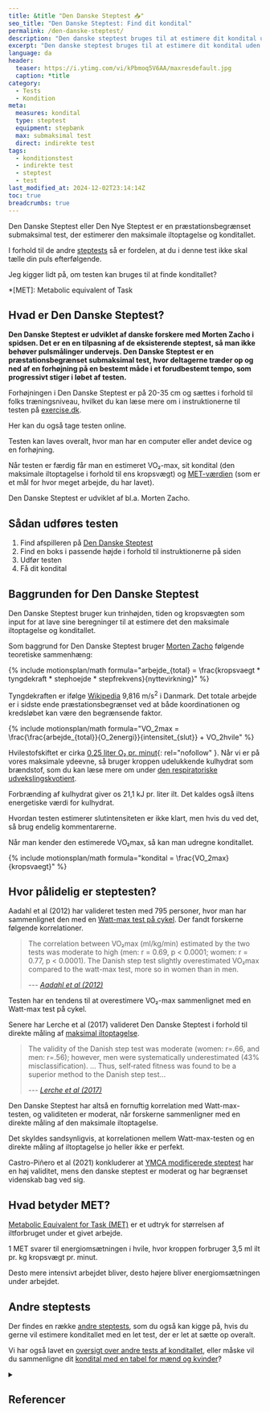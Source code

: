 ```yaml
---
title: &title "Den Danske Steptest 📥"
seo_title: "Den Danske Steptest: Find dit kondital"
permalink: /den-danske-steptest/
description: "Den danske steptest bruges til at estimere dit kondital uden brug af puls. Læs mere om testens protokol her."
excerpt: "Den danske steptest bruges til at estimere dit kondital uden brug af puls. Læs mere om testens protokol her."
language: da
header:
  teaser: https://i.ytimg.com/vi/kPbmoq5V6AA/maxresdefault.jpg
  caption: *title
category:
  - Tests
  - Kondition
meta:
  measures: kondital
  type: steptest
  equipment: stepbænk
  max: submaksimal test
  direct: indirekte test
tags:
  - konditionstest
  - indirekte test
  - steptest
  - test
last_modified_at: 2024-12-02T23:14:14Z
toc: true
breadcrumbs: true
---
```

Den Danske Steptest eller Den Nye Steptest er en præstationsbegrænset submaksimal test, der estimerer den maksimale iltoptagelse og konditallet.

I forhold til de andre [steptests](/kondital-fra-steptest/) så er fordelen, at du i denne test ikke skal tælle din puls efterfølgende.

Jeg kigger lidt på, om testen kan bruges til at finde konditallet?

*[MET]: Metabolic equivalent of Task

## Hvad er Den Danske Steptest?

**Den Danske Steptest er udviklet af danske forskere med Morten Zacho i spidsen. Det er en en tilpasning af de eksisterende steptest, så man ikke behøver pulsmålinger undervejs. Den Danske Steptest er en præstationsbegrænset submaksimal test, hvor deltagerne træder op og ned af en forhøjning på en bestemt måde i et forudbestemt tempo, som progressivt stiger i løbet af testen.**

Forhøjningen i Den Danske Steptest er på 20-35 cm og sættes i forhold til folks træningsniveau, hvilket du kan læse mere om i instruktionerne til testen på [exercise.dk](https://exercise.dk/kondition/43-den-danske-steptest).

Her kan du også tage testen online.

Testen kan laves overalt, hvor man har en computer eller andet device og en forhøjning.

Når testen er færdig får man en estimeret VO₂-max, sit kondital (den maksimale iltoptagelse i forhold til ens kropsvægt) og [MET-værdien](/met/) (som er et mål for hvor meget arbejde, du har lavet).

Den Danske Steptest er udviklet af bl.a. Morten Zacho.

## Sådan udføres testen

1. Find afspilleren på [Den Danske Steptest](https://exercise.dk/kondition/43-den-danske-steptest)
2. Find en boks i passende højde i forhold til instruktionerne på siden
3. Udfør testen
4. Få dit kondital

## Baggrunden for Den Danske Steptest

Den Danske Steptest bruger kun trinhøjden, tiden og kropsvægten som input for at lave sine beregninger til at estimere det den maksimale iltoptagelse og konditallet.

Som baggrund for Den Danske Steptest bruger [Morten Zacho](https://exercise.dk/kondition/43-den-danske-steptest) følgende teoretiske sammenhæng:

{% include motionsplan/math formula="arbejde_{total} = \frac{kropsvaegt * tyngdekraft * stephoejde * stepfrekvens}{nyttevirkning}" %}

Tyngdekraften er ifølge [Wikipedia](https://da.wikipedia.org/wiki/Tyngdeacceleration) 9,816 m/s<sup>2</sup> i Danmark. Det totale arbejde er i sidste ende præstationsbegrænset ved at både koordinationen og kredsløbet kan være den begrænsende faktor.

{% include motionsplan/math formula="VO_2max = \frac{\frac{arbejde_{total}}{O_2energi}}{intensitet_{slut}} + VO_2hvile" %}

Hvilestofskiftet er cirka [0,25 liter O₂ pr. minut](https://web.archive.org/web/20230307005511/http://www.fys.dk/nfa/03/heftet/menneskekroppen.pdf){: rel="nofollow" }. Når vi er på vores maksimale ydeevne, så bruger kroppen udelukkende kulhydrat som brændstof, som du kan læse mere om under [den respiratoriske udvekslingskvotient](/respiratoriske-metaboliske-udvekslingskvotient/).

Forbrænding af kulhydrat giver os 21,1 kJ pr. liter ilt. Det kaldes også iltens energetiske værdi for kulhydrat. 

Hvordan testen estimerer slutintensiteten er ikke klart, men hvis du ved det, så brug endelig kommentarerne.

Når man kender den estimerede VO₂max, så kan man udregne konditallet.

{% include motionsplan/math formula="kondital = \frac{VO_2max}{kropsvaegt}" %}

## Hvor pålidelig er steptesten?

Aadahl et al (2012) har valideret testen med 795 personer, hvor man har sammenlignet den med en [Watt-max test på cykel](/kondital-wattmax/). Der fandt forskerne følgende korrelationer.

> The correlation between VO₂max (ml/kg/min) estimated by the two tests was moderate to high (men: r = 0.69, p < 0.0001; women: r = 0.77, p < 0.0001). The Danish step test slightly overestimated VO₂max compared to the watt-max test, more so in women than in men.
>
> --- <cite>[Aadahl et al (2012)](https://journals.sagepub.com/doi/10.1177/2047487312462825)</cite>

Testen har en tendens til at overestimere VO₂-max sammenlignet med en Watt-max test på cykel.

Senere har Lerche et al (2017) valideret Den Danske Steptest i forhold til direkte måling af [maksimal iltoptagelse](/maksimale-iltoptagelse-vo2max/).

> The validity of the Danish step test was moderate (women: r=.66, and men: r=.56); however, men were systematically underestimated (43% misclassification).
> ...
> Thus, self‐rated fitness was found to be a superior method to the Danish step test...
>
> --- <cite>[Lerche et al (2017)](https://onlinelibrary.wiley.com/doi/abs/10.1111/sms.12873)</cite>

Den Danske Steptest har altså en fornuftig korrelation med Watt-max-testen, og validiteten er moderat, når forskerne sammenligner med en direkte måling af den maksimale iltoptagelse.

Det skyldes sandsynligvis, at korrelationen mellem Watt-max-testen og en direkte måling af iltoptagelse jo heller ikke er perfekt.

Castro-Piñero et al (2021) konkluderer at [YMCA modificerede steptest](/ymca-modified-steptest/) har en høj validitet, mens den danske steptest er moderat og har begrænset videnskab bag ved sig.

## Hvad betyder MET?

[Metabolic Equivalent for Task (MET)](/met/) er et udtryk for størrelsen af iltforbruget under et givet arbejde.

1 MET svarer til energiomsætningen i hvile, hvor kroppen forbruger 3,5 ml ilt pr. kg kropsvægt pr. minut.

Desto mere intensivt arbejdet bliver, desto højere bliver energiomsætningen under arbejdet.

## Andre steptests

Der findes en række [andre steptests](/kondital-fra-steptest/), som du også kan kigge på, hvis du gerne vil estimere konditallet med en let test, der er let at sætte op overalt.

Vi har også lavet en [oversigt over andre tests af konditallet](/kondition/tests/), eller måske vil du sammenligne dit [kondital med en tabel for mænd og kvinder](/kondital/)?

<details markdown="1" class="references">
  <summary><h2 id="references">Referencer</h2></summary>

- Aadahl, Mette, Morten Zacho, Allan Linneberg, Betina Thuesen, og Torben Jørgensen. 2012. “Comparison of the Danish step test and the watt-max test for estimation of maximal oxygen uptake: The Health2008 study”. European journal of preventive cardiology 20 (september). <https://doi.org/10.1177/2047487312462825>.
- Lerche, L., A. Olsen, K. E. N. Petersen, A. L. Rostgaard‐Hansen, L. O. Dragsted, N. B. Nordsborg, A. Tjønneland, og J. Halkjær. 2017. “Validity of Physical Activity and Cardiorespiratory Fitness in the Danish Cohort ‘Diet, Cancer and Health-Next Generations’”. Scandinavian Journal of Medicine & Science in Sports 27 (12): 1864–72. <https://doi.org/10.1111/sms.12873>.
- Castro-Piñero, J., Marin-Jimenez, N., Fernandez-Santos, J. R., Martin-Acosta, F., Segura-Jimenez, V., Izquierdo-Gomez, R., Ruiz, J. R., & Cuenca-Garcia, M. (2021). Criterion-Related Validity of Field-Based Fitness Tests in Adults: A Systematic Review. Journal of Clinical Medicine, 10(16), 3743. <https://doi.org/10.3390/jcm10163743>
</details>
